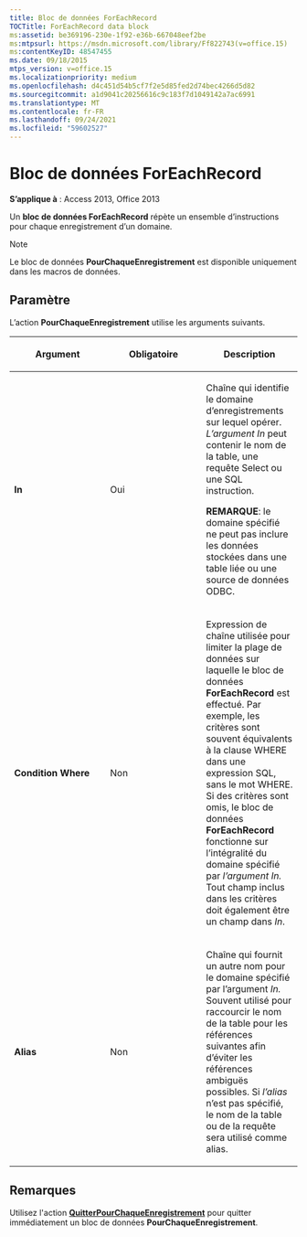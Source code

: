```yaml
---
title: Bloc de données ForEachRecord
TOCTitle: ForEachRecord data block
ms:assetid: be369196-230e-1f92-e36b-667048eef2be
ms:mtpsurl: https://msdn.microsoft.com/library/Ff822743(v=office.15)
ms:contentKeyID: 48547455
ms.date: 09/18/2015
mtps_version: v=office.15
ms.localizationpriority: medium
ms.openlocfilehash: d4c451d54b5cf7f2e5d85fed2d74bec4266d5d82
ms.sourcegitcommit: a1d9041c20256616c9c183f7d1049142a7ac6991
ms.translationtype: MT
ms.contentlocale: fr-FR
ms.lasthandoff: 09/24/2021
ms.locfileid: "59602527"
---
```

# <a name="foreachrecord-data-block"></a>Bloc de données ForEachRecord

**S’applique à** : Access 2013, Office 2013

Un **bloc de données ForEachRecord** répète un ensemble d’instructions pour chaque enregistrement d’un domaine.

> [!NOTE]
> Le bloc de données **PourChaqueEnregistrement** est disponible uniquement dans les macros de données.

## <a name="setting"></a>Paramètre

L’action **PourChaqueEnregistrement** utilise les arguments suivants.

<table>
<colgroup>
<col style="width: 33%" />
<col style="width: 33%" />
<col style="width: 33%" />
</colgroup>
<thead>
<tr class="header">
<th><p>Argument</p></th>
<th><p>Obligatoire</p></th>
<th><p>Description</p></th>
</tr>
</thead>
<tbody>
<tr class="odd">
<td><p><strong>In</strong></p></td>
<td><p>Oui</p></td>
<td><p>Chaîne qui identifie le domaine d’enregistrements sur lequel opérer. <em>L’argument In</em> peut contenir le nom de la table, une requête Select ou une SQL instruction.</p><p><strong>REMARQUE</strong>: le domaine spécifié ne peut pas inclure les données stockées dans une table liée ou une source de données ODBC.</p></td>
</tr>
<tr class="even">
<td><p><strong>Condition Where</strong></p></td>
<td><p>Non</p></td>
<td><p>Expression de chaîne utilisée pour limiter la plage de données sur laquelle le bloc de données <strong>ForEachRecord</strong> est effectué. Par exemple, les critères sont souvent équivalents à la clause WHERE dans une expression SQL, sans le mot WHERE. Si des critères sont omis, le bloc de données <strong>ForEachRecord</strong> fonctionne sur l’intégralité du domaine spécifié par <em>l’argument In.</em> Tout champ inclus dans les critères doit également être un champ dans <em>In</em>.</p></td>
</tr>
<tr class="odd">
<td><p><strong>Alias</strong></p></td>
<td><p>Non</p></td>
<td><p>Chaîne qui fournit un autre nom pour le domaine spécifié par l’argument <em>In.</em> Souvent utilisé pour raccourcir le nom de la table pour les références suivantes afin d’éviter les références ambiguës possibles. Si <em>l’alias</em> n’est pas spécifié, le nom de la table ou de la requête sera utilisé comme alias.</p></td>
</tr>
</tbody>
</table>


## <a name="remarks"></a>Remarques

Utilisez l'action **[QuitterPourChaqueEnregistrement](exitforeachrecord-macro-action.md)** pour quitter immédiatement un bloc de données **PourChaqueEnregistrement**.

